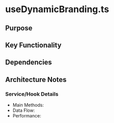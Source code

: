 # useDynamicBranding.ts

## Purpose

## Key Functionality

## Dependencies

## Architecture Notes

### Service/Hook Details
- Main Methods: 
- Data Flow: 
- Performance: 
